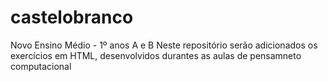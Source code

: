# castelobranco
Novo Ensino Médio - 1º  anos A e B
Neste repositório serão adicionados os exercícios em HTML, desenvolvidos durantes as aulas de pensamneto computacional

